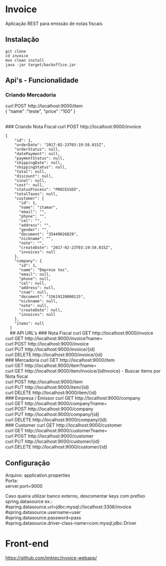 # Invoice
<p>Aplicação REST para emissão de notas fiscais</p>

## Instalação
`git clone` </br>
`cd invoice`  </br>
`mvn clean install` </br>
`java -jar target/backoffice.jar`

## Api's - Funcionalidade

### Criando Mercadoria
curl POST http://localhost:9000/item </br>
{
 "name" :"teste",
 "price" :"100"
}

</br>
### Criando Nota Fiscal
curl POST http://localhost:9000/invoice </br>
<code>
{
    "id": 1,
    "orderDate": "2017-02-23T03:19:58.015Z",
    "orderStatus": null,
    "datePayment": null,
    "paymentStatus": null,
    "shippingDate": null,
    "shippingStatus": null,
    "total": null,
    "discount": null,
    "sinal": null,
    "cost": null,
    "statusProcess": "PROCESSED",
    "totalTaxes": null,
    "customer": {
      "id": 1,
      "name": "itamar",
      "email": "",
      "phone": "",
      "cel": "",
      "address": "",
      "gender": "",
      "document": "35449026829",
      "nickname": "",
      "note": "",
      "createDate": "2017-02-23T03:19:58.015Z",
      "invoices": null
    },
    "company": {
      "id": 1,
      "name": "Emprese tes",
      "email": null,
      "phone": null,
      "cel": null,
      "address": null,
      "cnae": null,
      "document": "15619120000115",
      "nickname": null,
      "note": null,
      "createDate": null,
      "invoices": null
    },
    "items": null
  }
  </code>
  ## API URL's
  ### Nota Fiscal
  curl GET    http://localhost:9000/invoice </br>
  curl GET    http://localhost:9000/invoice?name=<Emissor ou Mercadoria> </br>
  curl POST   http://localhost:9000/invoice </br>
  curl PUT    http://localhost:9000/invoice/{id} </br>
  curl DELETE http://localhost:9000/invoice/{id} </br>
  ### Mercadoria
  curl GET    http://localhost:9000/item </br>
  curl GET    http://localhost:9000/item?name=<nome do item> </br>
  curl GET    http://localhost:9000/item/invoice/{idInvoice} - Buscar items por Nota fiscal </br>
  curl POST   http://localhost:9000/item </br>
  curl PUT    http://localhost:9000/item/{id} </br>
  curl DELETE http://localhost:9000/item/{id} </br>
  ### Empresa / Emissor
  curl GET    http://localhost:9000/company </br>
  curl GET    http://localhost:9000/company?name=<nome da empresa> </br>
  curl POST   http://localhost:9000/company </br>
  curl PUT    http://localhost:9000/company/{id} </br>
  curl DELETE http://localhost:9000/company/{id} </br>
  ### Customer
  curl GET    http://localhost:9000/customer </br>
  curl GET    http://localhost:9000/customer?name=<nome do cliente> </br>
  curl POST   http://localhost:9000/customer </br>
  curl PUT    http://localhost:9000/customer/{id} </br>
  curl DELETE http://localhost:9000/customer/{id} </br>
  
  ## Configuração
  Arquivo: application.properties </br>
  Porta: </br>
  server.port=9000 </br>
  
  Caso queira utilizar banco externo, descomentar keys com prefixo spring.datasource ex.: </br>
  #spring.datasource.url=jdbc:mysql://localhost:3306/invoice </br>
  #spring.datasource.username=user </br>
  #spring.datasource.password=pass </br>
  #spring.datasource.driver-class-name=com.mysql.jdbc.Driver </br>

  # Front-end
  https://github.com/imktec/invoice-webapp/
